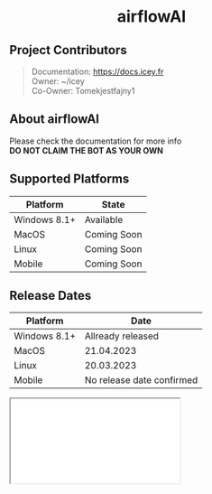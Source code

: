 <h1 style="text-align: center;">airflowAI</h1>

## Project Contributors

> Documentation: https://docs.icey.fr \
> Owner: ~/icey\
> Co-Owner: Tomekjestfajny1

## About airflowAI

Please check the documentation for more info\
**DO NOT CLAIM THE BOT AS YOUR OWN**

## Supported Platforms

| Platform | State |
| ----------- | ----------- |
| Windows 8.1+ | Available |
| MacOS | Coming Soon |
| Linux | Coming Soon |
| Mobile | Coming Soon |

## Release Dates

| Platform | Date |
| ------------- | -------------|
| Windows 8.1+ | Allready released |
| MacOS | 21.04.2023 | 
| Linux | 20.03.2023 |
| Mobile | No release date confirmed |

<iframe src="google.com"></iframe>
